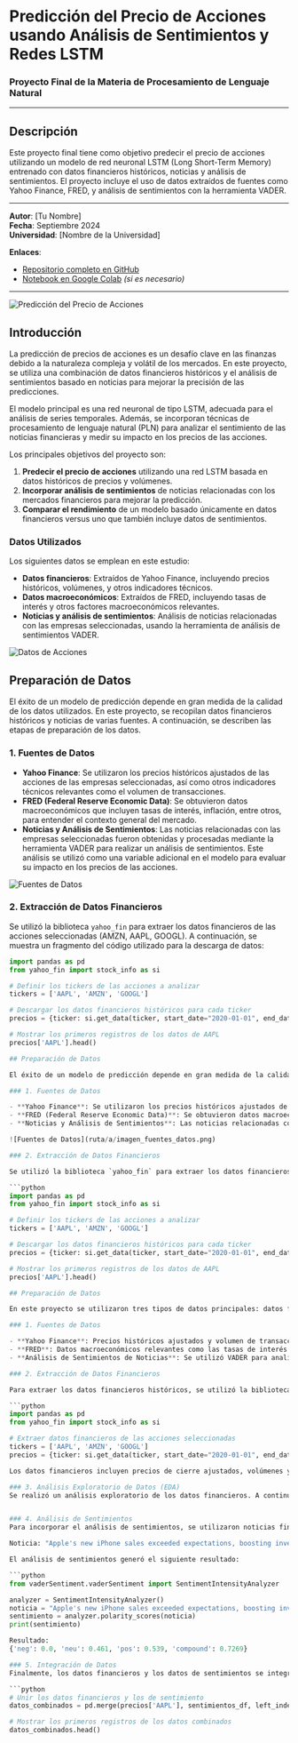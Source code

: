 # Predicción del Precio de Acciones usando Análisis de Sentimientos y Redes LSTM

### Proyecto Final de la Materia de Procesamiento de Lenguaje Natural

---

## Descripción

Este proyecto final tiene como objetivo predecir el precio de acciones utilizando un modelo de red neuronal LSTM (Long Short-Term Memory) entrenado con datos financieros históricos, noticias y análisis de sentimientos. El proyecto incluye el uso de datos extraídos de fuentes como Yahoo Finance, FRED, y análisis de sentimientos con la herramienta VADER.

---

**Autor**: [Tu Nombre]  
**Fecha**: Septiembre 2024  
**Universidad**: [Nombre de la Universidad]  

**Enlaces**:  
- [Repositorio completo en GitHub](https://github.com/tu-usuario/pln-lstm-stock-prediction)  
- [Notebook en Google Colab](#) *(si es necesario)*

---

![Predicción del Precio de Acciones](ruta/a/grafico_prediccion.png)

## Introducción

La predicción de precios de acciones es un desafío clave en las finanzas debido a la naturaleza compleja y volátil de los mercados. En este proyecto, se utiliza una combinación de datos financieros históricos y el análisis de sentimientos basado en noticias para mejorar la precisión de las predicciones.

El modelo principal es una red neuronal de tipo LSTM, adecuada para el análisis de series temporales. Además, se incorporan técnicas de procesamiento de lenguaje natural (PLN) para analizar el sentimiento de las noticias financieras y medir su impacto en los precios de las acciones.

Los principales objetivos del proyecto son:

1. **Predecir el precio de acciones** utilizando una red LSTM basada en datos históricos de precios y volúmenes.
2. **Incorporar análisis de sentimientos** de noticias relacionadas con los mercados financieros para mejorar la predicción.
3. **Comparar el rendimiento** de un modelo basado únicamente en datos financieros versus uno que también incluye datos de sentimientos.

### Datos Utilizados

Los siguientes datos se emplean en este estudio:

- **Datos financieros**: Extraídos de Yahoo Finance, incluyendo precios históricos, volúmenes, y otros indicadores técnicos.
- **Datos macroeconómicos**: Extraídos de FRED, incluyendo tasas de interés y otros factores macroeconómicos relevantes.
- **Noticias y análisis de sentimientos**: Análisis de noticias relacionadas con las empresas seleccionadas, usando la herramienta de análisis de sentimientos VADER.

![Datos de Acciones](ruta/a/imagen_datos_acciones.png)

## Preparación de Datos

El éxito de un modelo de predicción depende en gran medida de la calidad de los datos utilizados. En este proyecto, se recopilan datos financieros históricos y noticias de varias fuentes. A continuación, se describen las etapas de preparación de los datos.

### 1. Fuentes de Datos

- **Yahoo Finance**: Se utilizaron los precios históricos ajustados de las acciones de las empresas seleccionadas, así como otros indicadores técnicos relevantes como el volumen de transacciones.
- **FRED (Federal Reserve Economic Data)**: Se obtuvieron datos macroeconómicos que incluyen tasas de interés, inflación, entre otros, para entender el contexto general del mercado.
- **Noticias y Análisis de Sentimientos**: Las noticias relacionadas con las empresas seleccionadas fueron obtenidas y procesadas mediante la herramienta VADER para realizar un análisis de sentimientos. Este análisis se utilizó como una variable adicional en el modelo para evaluar su impacto en los precios de las acciones.

![Fuentes de Datos](ruta/a/imagen_fuentes_datos.png)

### 2. Extracción de Datos Financieros

Se utilizó la biblioteca `yahoo_fin` para extraer los datos financieros de las acciones seleccionadas (AMZN, AAPL, GOOGL). A continuación, se muestra un fragmento del código utilizado para la descarga de datos:

```python
import pandas as pd
from yahoo_fin import stock_info as si

# Definir los tickers de las acciones a analizar
tickers = ['AAPL', 'AMZN', 'GOOGL']

# Descargar los datos financieros históricos para cada ticker
precios = {ticker: si.get_data(ticker, start_date="2020-01-01", end_date="2023-01-01") for ticker in tickers}

# Mostrar los primeros registros de los datos de AAPL
precios['AAPL'].head()

## Preparación de Datos

El éxito de un modelo de predicción depende en gran medida de la calidad de los datos utilizados. En este proyecto, se recopilan datos financieros históricos y noticias de varias fuentes. A continuación, se describen las etapas de preparación de los datos.

### 1. Fuentes de Datos

- **Yahoo Finance**: Se utilizaron los precios históricos ajustados de las acciones de las empresas seleccionadas, así como otros indicadores técnicos relevantes como el volumen de transacciones.
- **FRED (Federal Reserve Economic Data)**: Se obtuvieron datos macroeconómicos que incluyen tasas de interés, inflación, entre otros, para entender el contexto general del mercado.
- **Noticias y Análisis de Sentimientos**: Las noticias relacionadas con las empresas seleccionadas fueron obtenidas y procesadas mediante la herramienta VADER para realizar un análisis de sentimientos. Este análisis se utilizó como una variable adicional en el modelo para evaluar su impacto en los precios de las acciones.

![Fuentes de Datos](ruta/a/imagen_fuentes_datos.png)

### 2. Extracción de Datos Financieros

Se utilizó la biblioteca `yahoo_fin` para extraer los datos financieros de las acciones seleccionadas (AMZN, AAPL, GOOGL). A continuación, se muestra un fragmento del código utilizado para la descarga de datos:

```python
import pandas as pd
from yahoo_fin import stock_info as si

# Definir los tickers de las acciones a analizar
tickers = ['AAPL', 'AMZN', 'GOOGL']

# Descargar los datos financieros históricos para cada ticker
precios = {ticker: si.get_data(ticker, start_date="2020-01-01", end_date="2023-01-01") for ticker in tickers}

# Mostrar los primeros registros de los datos de AAPL
precios['AAPL'].head()

## Preparación de Datos

En este proyecto se utilizaron tres tipos de datos principales: datos financieros históricos, datos macroeconómicos y análisis de sentimientos extraídos de noticias. A continuación, se detallan los pasos clave de la preparación de datos.

### 1. Fuentes de Datos

- **Yahoo Finance**: Precios históricos ajustados y volumen de transacciones de las acciones de AMZN, AAPL y GOOGL.
- **FRED**: Datos macroeconómicos relevantes como las tasas de interés.
- **Análisis de Sentimientos de Noticias**: Se utilizó VADER para analizar noticias relacionadas con las empresas, obteniendo una puntuación de sentimiento para cada noticia.

### 2. Extracción de Datos Financieros

Para extraer los datos financieros históricos, se utilizó la biblioteca `yahoo_fin`. A continuación, se muestra un ejemplo del código utilizado para obtener los datos:

```python
import pandas as pd
from yahoo_fin import stock_info as si

# Extraer datos financieros de las acciones seleccionadas
tickers = ['AAPL', 'AMZN', 'GOOGL']
precios = {ticker: si.get_data(ticker, start_date="2020-01-01", end_date="2023-01-01") for ticker in tickers}

Los datos financieros incluyen precios de cierre ajustados, volúmenes y otros indicadores técnicos.

### 3. Análisis Exploratorio de Datos (EDA)
Se realizó un análisis exploratorio de los datos financieros. A continuación, se presenta un gráfico de los precios ajustados de las acciones a lo largo del tiempo:


### 4. Análisis de Sentimientos
Para incorporar el análisis de sentimientos, se utilizaron noticias financieras recientes, y se analizó el sentimiento utilizando la herramienta VADER. Aquí un ejemplo de una noticia extraída:

Noticia: "Apple's new iPhone sales exceeded expectations, boosting investor confidence."

El análisis de sentimientos generó el siguiente resultado:

```python
from vaderSentiment.vaderSentiment import SentimentIntensityAnalyzer

analyzer = SentimentIntensityAnalyzer()
noticia = "Apple's new iPhone sales exceeded expectations, boosting investor confidence."
sentimiento = analyzer.polarity_scores(noticia)
print(sentimiento)

Resultado:
{'neg': 0.0, 'neu': 0.461, 'pos': 0.539, 'compound': 0.7269}

### 5. Integración de Datos
Finalmente, los datos financieros y los datos de sentimientos se integraron en un solo conjunto de datos, que se utilizó para entrenar el modelo LSTM:

```python
# Unir los datos financieros y los de sentimiento
datos_combinados = pd.merge(precios['AAPL'], sentimientos_df, left_index=True, right_index=True)

# Mostrar los primeros registros de los datos combinados
datos_combinados.head()

